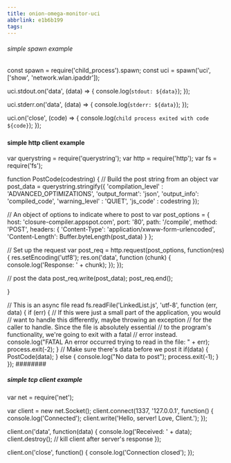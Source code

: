 ```yaml
---
title: onion-omega-monitor-uci
abbrlink: e1b6b199
tags:
---
```



###### simple spawn example
const spawn = require('child_process').spawn;
const uci = spawn('uci', ['show', 'network.wlan.ipaddr']);

uci.stdout.on('data', (data) => {
  console.log(`stdout: ${data}`);
});

uci.stderr.on('data', (data) => {
  console.log(`stderr: ${data}`);
});

uci.on('close', (code) => {
  console.log(`child process exited with code ${code}`);
});
#####


#### simple http client example
var querystring = require('querystring');
var http = require('http');
var fs = require('fs');

function PostCode(codestring) {
  // Build the post string from an object
  var post_data = querystring.stringify({
      'compilation_level' : 'ADVANCED_OPTIMIZATIONS',
      'output_format': 'json',
      'output_info': 'compiled_code',
        'warning_level' : 'QUIET',
        'js_code' : codestring
  });

  // An object of options to indicate where to post to
  var post_options = {
      host: 'closure-compiler.appspot.com',
      port: '80',
      path: '/compile',
      method: 'POST',
      headers: {
          'Content-Type': 'application/xwww-form-urlencoded',
          'Content-Length': Buffer.byteLength(post_data)
      }
  };

  // Set up the request
  var post_req = http.request(post_options, function(res) {
      res.setEncoding('utf8');
      res.on('data', function (chunk) {
          console.log('Response: ' + chunk);
      });
  });

  // post the data
  post_req.write(post_data);
  post_req.end();

}

// This is an async file read
fs.readFile('LinkedList.js', 'utf-8', function (err, data) {
 if (err) {
   // If this were just a small part of the application, you would
   // want to handle this differently, maybe throwing an exception
   // for the caller to handle. Since the file is absolutely essential
   // to the program's functionality, we're going to exit with a fatal
   // error instead.
   console.log("FATAL An error occurred trying to read in the file: " + err);
   process.exit(-2);
 }
 // Make sure there's data before we post it
 if(data) {
   PostCode(data);
 }
 else {
   console.log("No data to post");
   process.exit(-1);
 }
});
########

##### simple tcp client example
var net = require('net');

var client = new net.Socket();
client.connect(1337, '127.0.0.1', function() {
       console.log('Connected');
       client.write('Hello, server! Love, Client.');
});

client.on('data', function(data) {
       console.log('Received: ' + data);
       client.destroy(); // kill client after server's response
});

client.on('close', function() {
       console.log('Connection closed');
});
####
